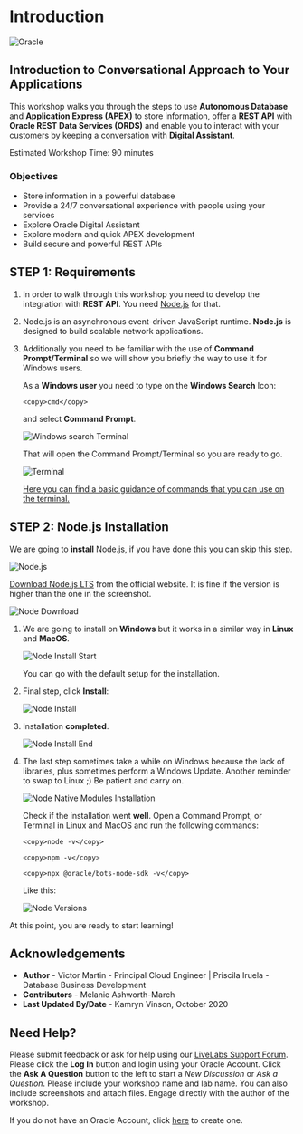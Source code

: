 # Introduction

![Oracle](images/banner.png)

## Introduction to Conversational Approach to Your Applications

This workshop walks you through the steps to use **Autonomous Database** and **Application Express (APEX)** to store information, offer a **REST API** with **Oracle REST Data Services (ORDS)** and enable you to interact with your customers by keeping a conversation with **Digital Assistant**.

Estimated Workshop Time: 90 minutes

### Objectives

- Store information in a powerful database 
- Provide a 24/7 conversational experience with people using your services
- Explore Oracle Digital Assistant
- Explore modern and quick APEX development 
- Build secure and powerful REST APIs

## **STEP 1**: Requirements

1. In order to walk through this workshop you need to develop the integration with **REST API**. You need [Node.js](https://nodejs.org/en/) for that.

2. Node.js is an asynchronous event-driven JavaScript runtime. **Node.js** is designed to build scalable network applications.

3. Additionally you need to be familiar with the use of **Command Prompt/Terminal** so we will show you briefly the way to use it for Windows users.

    As a **Windows user** you need to type on the **Windows Search** Icon:

    ```
    <copy>cmd</copy>
    ```

    and select **Command Prompt**.

    ![Windows search Terminal](./images/cmd_1.png)

    That will open the Command Prompt/Terminal so you are ready to go.

    ![Terminal](./images/cmd_2.png)

    [Here you can find a basic guidance of commands that you can use on the terminal.](https://docs.microsoft.com/en-us/windows-server/administration/windows-commands/windows-commands)


## **STEP 2**: Node.js Installation

We are going to **install** Node.js, if you have done this you can skip this step.

![Node.js](./images/nodejs.png)

[Download Node.js LTS](https://nodejs.org/en/download/) from the official website. It is fine if the version is higher than the one in the screenshot.

![Node Download](./images/node_download.png)

1. We are going to install on **Windows** but it works in a similar way in **Linux** and **MacOS**.

    ![Node Install Start](./images/node_install_start.png)

    You can go with the default setup for the installation.

2. Final step, click **Install**:

    ![Node Install](./images/node_install.png)

3. Installation **completed**.

    ![Node Install End](./images/node_install_end.png)

4. The last step sometimes take a while on Windows because the lack of libraries, plus sometimes perform a Windows Update. Another reminder to swap to Linux ;) Be patient and carry on.

    ![Node Native Modules Installation](./images/node_native_module.png)

    Check if the installation went **well**. Open a Command Prompt, or Terminal in Linux and MacOS and run the following commands:

    ```
    <copy>node -v</copy>
    ```

    ```
    <copy>npm -v</copy>
    ```

    ```
    <copy>npx @oracle/bots-node-sdk -v</copy>
    ```

    Like this:

    ![Node Versions](./images/node_versions.png)

At this point, you are ready to start learning!

## **Acknowledgements**

- **Author** - Victor Martin - Principal Cloud Engineer | Priscila Iruela - Database Business Development
- **Contributors** - Melanie Ashworth-March
- **Last Updated By/Date** - Kamryn Vinson, October 2020

## Need Help?
Please submit feedback or ask for help using our [LiveLabs Support Forum](https://community.oracle.com/tech/developers/categories/livelabsdiscussions). Please click the **Log In** button and login using your Oracle Account. Click the **Ask A Question** button to the left to start a *New Discussion* or *Ask a Question*.  Please include your workshop name and lab name.  You can also include screenshots and attach files.  Engage directly with the author of the workshop.

If you do not have an Oracle Account, click [here](https://profile.oracle.com/myprofile/account/create-account.jspx) to create one.
